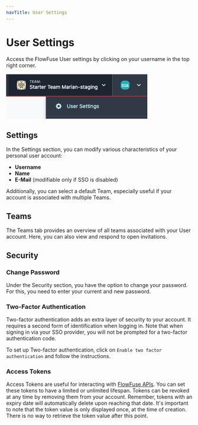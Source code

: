 ```yaml
---
navTitle: User Settings
---
```


# User Settings

Access the FlowFuse User settings by clicking on your username in the top right corner.

![User Settings](./images/user-settings.png)

## Settings

In the Settings section, you can modify various characteristics of your personal user account:

- **Username**
- **Name**
- **E-Mail** (modifiable only if SSO is disabled)

Additionally, you can select a default Team, especially useful if your account is associated with multiple Teams.

## Teams

The Teams tab provides an overview of all teams associated with your User account. Here, you can also view and respond to open invitations.

## Security

### Change Password

Under the Security section, you have the option to change your password. For this, you need to enter your current and new password.

### Two-Factor Authentication

Two-factor authentication adds an extra layer of security to your account. It requires a second form of identification when logging in. Note that when signing in via your SSO provider, you will not be prompted for a two-factor authentication code.

To set up Two-factor authentication, click on `Enable two factor authentication` and follow the instructions.

### Access Tokens

Access Tokens are useful for interacting with [FlowFuse APIs](https://flowfuse.com/docs/api/). You can set these tokens to have a limited or unlimited lifespan. Tokens can be revoked at any time by removing them from your account. Remember, tokens with an expiry date will automatically delete upon reaching that date. It's important to note that the token value is only displayed once, at the time of creation. There is no way to retrieve the token value after this point.


